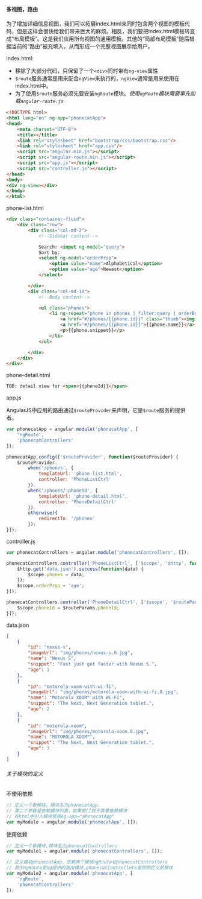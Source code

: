 #### 多视图，路由


为了增加详细信息视图，我们可以拓展index.html来同时包含两个视图的模板代码，但是这样会很快给我们带来巨大的麻烦。相反，我们要把index.html模板转变成“布局模板”。这是我们应用所有视图的通用模板。其他的“局部布局模板”随后根据当前的“路由”被充填入，从而形成一个完整视图展示给用户。

index.html:
* 移除了大部分代码，只保留了一个`<div>`同时带有`ng-view`属性
* `$route`服务通常是用来配合`ngView`来执行的，`ngView`通常是用来使用在index.html中。
* 为了使用`$route`服务必须先要安装`ngRoute`模块。*使用`ngRoute`模块需要事先加载`angular-route.js`*

```html
<!DOCTYPE html>
<html lang="en" ng-app="phonecatApp">
<head>
    <meta charset="UTF-8">
    <title></title>
    <link rel="stylesheet" href="bootstrap/css/bootstrap.css"/>
    <link rel="stylesheet" href="app.css"/>
    <script src="angular.min.js"></script>
    <script src="angular-route.min.js"></script>
    <script src="app.js"></script>
    <script src="controller.js"></script>
</head>
<body>
<div ng-view></div>
</body>
</html>
```

phone-list.html

```html
<div class="container-fluid">
    <div class="row">
        <div class="col-md-2">
            <!--Sidebar content-->

            Search: <input ng-model="query">
            Sort by:
            <select ng-model="orderProp">
                <option value="name">Alphabetical</option>
                <option value="age">Newest</option>
            </select>

        </div>
        <div class="col-md-10">
            <!--Body content-->

            <ul class="phones">
                <li ng-repeat="phone in phones | filter:query | orderBy:orderProp" class="thumbnail">
                    <a href="#/phones/{{phone.id}}" class="thumb"><img ng-src="{{phone.imageUrl}}"></a>
                    <a href="#/phones/{{phone.id}}">{{phone.name}}</a>
                    <p>{{phone.snippet}}</p>
                </li>
            </ul>

        </div>
    </div>
</div>
```

phone-detail.html

```html
TBD: detail view for <span>{{phoneId}}</span>
```

app.js

AngularJS中应用的路由通过`$routeProvider`来声明，它是`$route`服务的提供者。

```javascript
var phonecatApp = angular.module('phonecatApp', [
    'ngRoute',
    'phonecatControllers'
]);

phonecatApp.config(['$routeProvider', function($routeProvider) {
    $routeProvider.
        when('/phones', {
            templateUrl: 'phone-list.html',
            controller: 'PhoneListCtrl'
        }).
        when('/phones/:phoneId', {
            templateUrl: 'phone-detail.html',
            controller: 'PhoneDetailCtrl'
        }).
        otherwise({
            redirectTo: '/phones'
        });
}]);
```

controller.js

```javascript
var phonecatControllers = angular.module('phonecatControllers', []);

phonecatControllers.controller('PhoneListCtrl', ['$scope', '$http', function($scope, $http){
    $http.get('data.json').success(function(data) {
        $scope.phones = data;
    });
    $scope.orderProp = 'age';
}]);

phonecatControllers.controller('PhoneDetailCtrl', ['$scope', '$routeParams', function($scope, $routeParams) {
    $scope.phoneId = $routeParams.phoneId;
}]);
```

data.json

```json
[
    {
        "id": "nexus-s",
        "imageUrl": "img/phones/nexus-s.0.jpg",
        "name": "Nexus S",
        "snippet": "Fast just got faster with Nexus S.",
        "age": 1
    },
    {
        "id": "motorola-xoom-with-wi-fi",
        "imageUrl": "img/phones/motorola-xoom-with-wi-fi.0.jpg",
        "name": "Motorola XOOM™ with Wi-Fi",
        "snippet": "The Next, Next Generation tablet.",
        "age": 2
    },
    {
        "id": "motorola-xoom",
        "imageUrl": "img/phones/motorola-xoom.0.jpg",
        "name": "MOTOROLA XOOM™",
        "snippet": "The Next, Next Generation tablet.",
        "age": 3
    }
]
```

###### 关于模块的定义

不使用依赖

```javascript
// 定义一个新模块，模块名为phonecatApp。
// 第二个参数是依赖模块列表，如果是[]则不需要依赖模块
// 在html中引入模块使用ng-app="phonecatApp"
var myModule = angular.module('phonecatApp', []);
```
使用依赖

```javascript
// 定义一个新模块,模块名为phonecatControllers
var myModule1 = angular.module('phonecatControllers', []);

// 定义模块phonecatApp，依赖两个模块ngRoute和phonecatControllers
// 其中ngRoute是ng提供的路由模块,phonecatControllers是刚刚定义的模块
var myModule2 = angular.module('phonecatApp', [
    'ngRoute',
    'phonecatControllers'
]);
```
